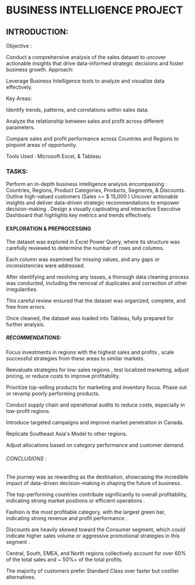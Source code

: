 # BUSINESS INTELLIGENCE PROJECT

## INTRODUCTION:

 Objective :
 
 Conduct a comprehensive analysis of the sales dataset to uncover actionable insights that drive data-informed strategic decisions and foster business growth.
 Approach:
 
 Leverage Business Intelligence tools to analyze and visualize data effectively.
 
 Key Areas: 
 
 Identify trends, patterns, and correlations within sales data.
 
 Analyze the relationship between sales and profit across different parameters.
 
 Compare sales and profit performance across Countries and Regions to pinpoint areas of opportunity.
 
 Tools Used : Microsoft Excel, & Tableau

 ### TASKS:

 Perform an in-depth business intelligence analysis encompassing :
 Countries,
 Regions,
 Product Categories,
 Products,
 Segments, & Discounts.
 Outline high-valued customers (Sales >= $ 15,000 )
 Uncover actionable insights and deliver data-driven strategic recommendations to empower decision-making .
 Design a visually captivating and interactive Executive Dashboard that highlights key metrics and trends effectively.

#### EXPLORATION & PREPROCESSING

 The dataset was explored in Excel Power Query, where its structure was carefully reviewed to determine the number of rows and columns.
 
 Each column was examined for missing values, and any gaps or inconsistencies were addressed.
 
 After identifying and resolving any issues, a thorough data cleaning process was conducted, including the removal of duplicates and correction of other irregularities. 
 
 This careful review ensured that the dataset was organized, complete, and free from errors.
 
 Once cleaned, the dataset was loaded into Tableau, fully prepared for further analysis.

 ##### RECOMMENDATIONS:

 Focus investments in regions with the highest sales and profits , scale successful strategies from these areas to similar markets.
 
 Reevaluate strategies for low-sales regions , test localized marketing, adjust pricing, or reduce costs to improve profitability.
 
 Prioritize top-selling products for marketing and inventory focus. Phase out or revamp poorly performing products.
 
 Conduct supply chain and operational audits to reduce costs, especially in low-profit regions.
 
 Introduce targeted campaigns and improve market penetration in Canada.
 
 Replicate Southeast Asia's Model to other regions.
 
 Adjust allocations based on category performance and customer demand.

 ###### CONCLUSIONS :
 
 The journey was as rewarding as the destination, showcasing the incredible impact of data-driven decision-making in shaping the future of business.
 
 The top-performing countries contribute significantly to overall profitability, indicating strong market positions or efficient operations .
 
 Fashion is the most profitable category, with the largest green bar, indicating strong revenue and profit performance .
 
 Discounts are heavily skewed toward the Consumer segment, which could indicate higher sales volume or aggressive promotional strategies in this segment .
 
 Central, South, EMEA, and North regions collectively account for over 60% of the total sales and ~ 50%+ of the total profits.
 
 The majority of customers prefer Standard Class over faster but costlier alternatives.
 










